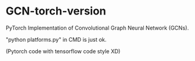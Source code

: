 # GCN-torch-version
PyTorch Implementation of Convolutional Graph Neural Network (GCNs).


"python platforms.py" in CMD is just ok.

(Pytorch code with tensorflow code style XD)
